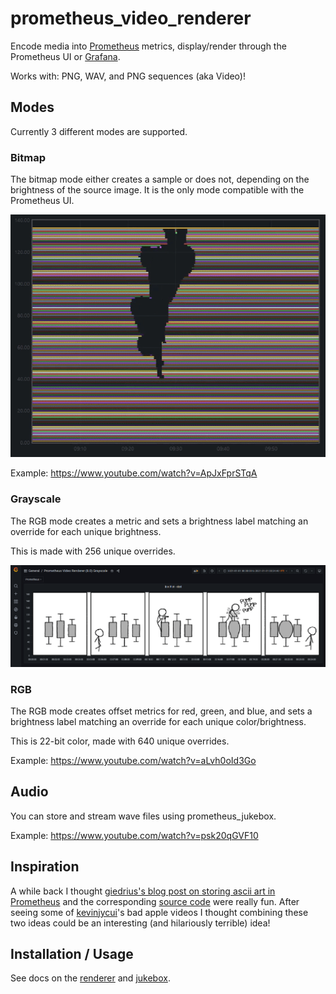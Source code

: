 # prometheus_video_renderer

Encode media into [Prometheus](https://prometheus.io/) metrics, display/render through the Prometheus UI or [Grafana](https://grafana.com/).

Works with: PNG, WAV, and PNG sequences (aka Video)!

## Modes

Currently 3 different modes are supported.

### Bitmap

The bitmap mode either creates a sample or does not, depending on the brightness of the source image. It is the only mode compatible with the Prometheus UI.

![bitmap-preview](docs/img/demo/bitmap.gif)

Example: https://www.youtube.com/watch?v=ApJxFprSTqA

### Grayscale

The RGB mode creates a metric and sets a brightness label matching an override for each unique brightness.

This is made with 256 unique overrides.

![grayscale-preview](docs/img/demo/grayscale.png)

### RGB

The RGB mode creates offset metrics for red, green, and blue, and sets a brightness label matching an override for each unique color/brightness.

This is 22-bit color, made with 640 unique overrides.

Example: https://www.youtube.com/watch?v=aLvh0oId3Go

## Audio

You can store and stream wave files using prometheus_jukebox.

Example: https://www.youtube.com/watch?v=psk20qGVF10

## Inspiration

A while back I thought [giedrius's blog post on storing ascii art in Prometheus](https://giedrius.blog/2019/09/21/is-it-a-good-idea-to-use-prometheus-for-storing-ascii-paintings/) and the corresponding [source code](https://github.com/GiedriusS/prometheuspainter) were really fun. After seeing some of [kevinjycui](https://github.com/kevinjycui/bad-apple)'s bad apple videos I thought combining these two ideas could be an interesting (and hilariously terrible) idea!

## Installation / Usage

See docs on the [renderer](docs/renderer.md) and [jukebox](docs/jukebox.md).
